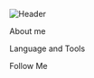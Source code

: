 ![Header](https://github.com/MrMaslyak/MrMaslyak/blob/main/.idea/assets/gifDownhill.gif)

About me

Language and Tools

Follow Me
